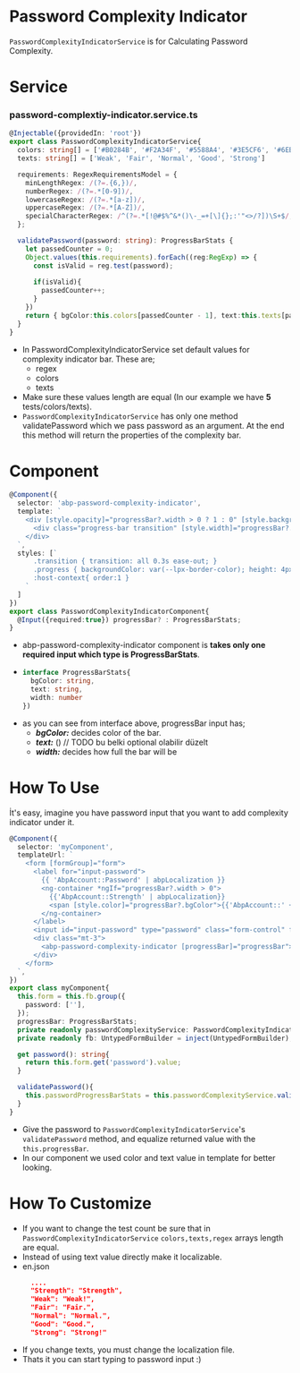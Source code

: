 # Password Complexity Indicator
`PasswordComplexityIndicatorService` is for Calculating Password Complexity.

# Service
### password-complextiy-indicator.service.ts
```ts
@Injectable({providedIn: 'root'})
export class PasswordComplexityIndicatorService{
  colors: string[] = ['#B0284B', '#F2A34F', '#5588A4', '#3E5CF6', '#6EBD70'];
  texts: string[] = ['Weak', 'Fair', 'Normal', 'Good', 'Strong']

  requirements: RegexRequirementsModel = {
    minLengthRegex: /(?=.{6,})/,                                        // Default min length 6
    numberRegex: /(?=.*[0-9])/,                                         // Default isContain number
    lowercaseRegex: /(?=.*[a-z])/,                                      // Default isContainLowercase
    uppercaseRegex: /(?=.*[A-Z])/,                                      // Default isContainUppercase
    specialCharacterRegex: /^(?=.*[!@#$%^&*()\-_=+[\]{};:'"<>/?])\S+$/, // Default isContainSpecialCharacter
  };

  validatePassword(password: string): ProgressBarStats {
    let passedCounter = 0;
    Object.values(this.requirements).forEach((reg:RegExp) => {
      const isValid = reg.test(password);
      
      if(isValid){
        passedCounter++;
      }
    })
    return { bgColor:this.colors[passedCounter - 1], text:this.texts[passedCounter - 1], width: (100 / this.texts.length) * passedCounter };
  }
}
```
- In PasswordComplexityIndicatorService set default values for complexity indicator bar. These are;
  - regex
  - colors
  - texts
- Make sure these values length are equal (In our example we have **5** tests/colors/texts).
- `PasswordComplexityIndicatorService` has only one method validatePassword which we pass password as an argument. At the end this method will return the properties of the complexity bar.
# Component

```ts
@Component({
  selector: 'abp-password-complexity-indicator',
  template: `
    <div [style.opacity]="progressBar?.width > 0 ? 1 : 0" [style.backgroundColor]="'var(--lpx-border-color)'" class="progress transition mx-3">
      <div class="progress-bar transition" [style.width]="progressBar?.width + '%'" [style.backgroundColor]="progressBar?.bgColor"></div>
    </div>
  `,
  styles: [`
      .transition { transition: all 0.3s ease-out; }
      .progress { backgroundColor: var(--lpx-border-color); height: 4px; border-radius:3px 3px 0 0; margin-top:-4px; z-index:1; position:relative}
      :host-context{ order:1 }
    `
  ]
})
export class PasswordComplexityIndicatorComponent{
  @Input({required:true}) progressBar? : ProgressBarStats;
}
```
- abp-password-complexity-indicator component is **takes only one required input which type is ProgressBarStats**.
- ```ts
  interface ProgressBarStats{
    bgColor: string,
    text: string,
    width: number
  })
  ``` 
- as you can see from interface above, progressBar input has;
  - ***bgColor:*** decides color of the bar.
  - ***text:*** () // TODO bu belki optional olabilir düzelt
  - ***width:*** decides how full the bar will be


# How To Use
İt's easy, imagine you have password input that you want to add complexity indicator under it.

```ts
@Component({
  selector: 'myComponent',
  templateUrl: `
    <form [formGroup]="form">
      <label for="input-password">
        {{ 'AbpAccount::Password' | abpLocalization }}
        <ng-container *ngIf="progressBar?.width > 0">
          {{'AbpAccount::Strength' | abpLocalization}}
          <span [style.color]="progressBar?.bgColor">{{'AbpAccount::' + progressBar?.text | abpLocalization}}</span>
        </ng-container>
      </label>  
      <input id="input-password" type="password" class="form-control" formControlName="password" (keyup)="validatePassword()"/>
      <div class="mt-3">
        <abp-password-complexity-indicator [progressBar]="progressBar"></abp-password-complexity-indicator>
      </div>
    </form>
  `,
})
export class myComponent{
  this.form = this.fb.group({
    password: [''],
  });
  progressBar: ProgressBarStats;
  private readonly passwordComplexityService: PasswordComplexityIndicatorService = inject(PasswordComplexityIndicatorService);
  private readonly fb: UntypedFormBuilder = inject(UntypedFormBuilder);

  get password(): string{
    return this.form.get('password').value;
  }

  validatePassword(){
    this.passwordProgressBarStats = this.passwordComplexityService.validatePassword(this.password);
  }
}
```

- Give the password to `PasswordComplexityIndicatorService`'s `validatePassword` method, and equalize returned value with the `this.progressBar`.
- In our component we used color and text value in template for better looking.

# How To Customize
- If you want to change the test count be sure that in `PasswordComplexityIndicatorService` `colors,texts,regex` arrays length are equal.
- Instead of using text value directly make it localizable.
- en.json
  ```json
    ....
    "Strength": "Strength",
    "Weak": "Weak!",
    "Fair": "Fair.",
    "Normal": "Normal.",
    "Good": "Good.",
    "Strong": "Strong!"
  ``` 
- If you change texts, you must change the localization file.
- Thats it you can start typing to password input :)
